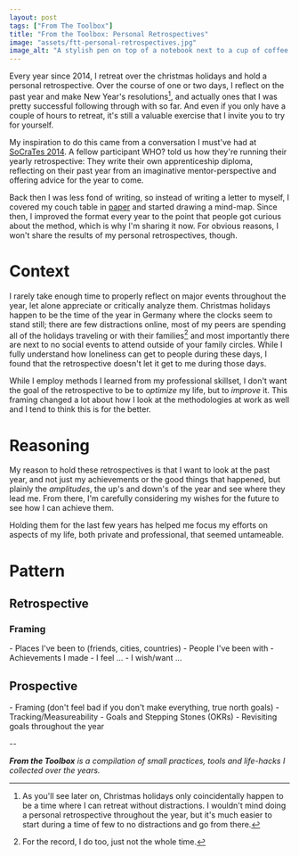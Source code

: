```yaml
---
layout: post
tags: ["From The Toolbox"]
title: "From the Toolbox: Personal Retrospectives"
image: "assets/ftt-personal-retrospectives.jpg"
image_alt: "A stylish pen on top of a notebook next to a cup of coffee on a wooden table"
---
```

Every year since 2014, I retreat over the christmas holidays and hold a personal retrospective. Over the course of one or two days, I reflect on the past year and make New Year's resolutions[^1], and actually ones that I was pretty successful following through with so far. And even if you only have a couple of hours to retreat, it's still a valuable exercise that I invite you to try for yourself.

My inspiration to do this came from a conversation I must've had at [SoCraTes 2014](https://socrates-conference.de/). A fellow participant <TODO>WHO?</TODO> told us how they're running their yearly retrospective: They write their own apprenticeship diploma, reflecting on their past year from an imaginative mentor-perspective and offering advice for the year to come.

Back then I was less fond of writing, so instead of writing a letter to myself, I covered my couch table in [paper](https://www.ikea.com/us/en/catalog/products/80324072/) and started drawing a mind-map. Since then, I improved the format every year to the point that people got curious about the method, which is why I'm sharing it now. For obvious reasons, I won't share the results of my personal retrospectives, though.

# Context

I rarely take enough time to properly reflect on major events throughout the year, let alone appreciate or critically analyze them. Christmas holidays happen to be the time of the year in Germany where the clocks seem to stand still; there are few distractions online, most of my peers are spending all of the holidays traveling or with their families[^2] and most importantly there are next to no social events to attend outside of your family circles. While I fully understand how loneliness can get to people during these days, I found that the retrospective doesn't let it get to me during those days.

While I employ methods I learned from my professional skillset, I don't want the goal of the retrospective to be to *optimize* my life, but to *improve* it. This framing changed a lot about how I look at the methodologies at work as well and I tend to think this is for the better.

# Reasoning

My reason to hold these retrospectives is that I want to look at the past year, and not just my achievements or the good things that happened, but plainly the *amplitudes*, the up's and down's of the year and see where they lead me. From there, I'm carefully considering my wishes for the future to see how I can achieve them.

Holding them for the last few years has helped me focus my efforts on aspects of my life, both private and professional, that seemed untameable.

# Pattern

## Retrospective

### Framing

<TODO>
- Places I've been to (friends, cities, countries)
- People I've been with
- Achievements I made
</TODO>

<TODO>
- I feel ...
- I wish/want ...
</TODO>

## Prospective

<TODO>
- Framing (don't feel bad if you don't make everything, true north goals)
- Tracking/Measureability
- Goals and Stepping Stones (OKRs)
- Revisiting goals throughout the year
</TODO>

--

[^1]: As you'll see later on, Christmas holidays only coincidentally happen to be a time where I can retreat without distractions. I wouldn't mind doing a personal retrospective throughout the year, but it's much easier to start during a time of few to no distractions and go from there.
[^2]: For the record, I do too, just not the whole time.

_**From the Toolbox** is a compilation of small practices, tools and life-hacks I collected over the years._
